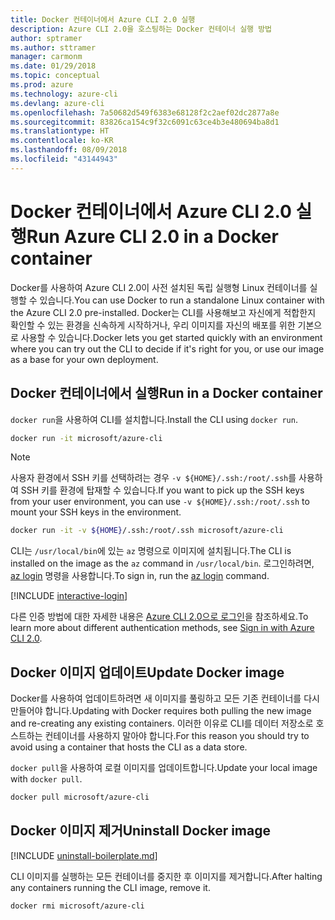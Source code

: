 ```yaml
---
title: Docker 컨테이너에서 Azure CLI 2.0 실행
description: Azure CLI 2.0을 호스팅하는 Docker 컨테이너 실행 방법
author: sptramer
ms.author: sttramer
manager: carmonm
ms.date: 01/29/2018
ms.topic: conceptual
ms.prod: azure
ms.technology: azure-cli
ms.devlang: azure-cli
ms.openlocfilehash: 7a50682d549f6383e68128f2c2aef02dc2877a8e
ms.sourcegitcommit: 83826ca154c9f32c6091c63ce4b3e480694ba8d1
ms.translationtype: HT
ms.contentlocale: ko-KR
ms.lasthandoff: 08/09/2018
ms.locfileid: "43144943"
---
```

# <a name="run-azure-cli-20-in-a-docker-container"></a><span data-ttu-id="ba374-103">Docker 컨테이너에서 Azure CLI 2.0 실행</span><span class="sxs-lookup"><span data-stu-id="ba374-103">Run Azure CLI 2.0 in a Docker container</span></span>

<span data-ttu-id="ba374-104">Docker를 사용하여 Azure CLI 2.0이 사전 설치된 독립 실행형 Linux 컨테이너를 실행할 수 있습니다.</span><span class="sxs-lookup"><span data-stu-id="ba374-104">You can use Docker to run a standalone Linux container with the Azure CLI 2.0 pre-installed.</span></span> <span data-ttu-id="ba374-105">Docker는 CLI를 사용해보고 자신에게 적합한지 확인할 수 있는 환경을 신속하게 시작하거나, 우리 이미지를 자신의 배포를 위한 기본으로 사용할 수 있습니다.</span><span class="sxs-lookup"><span data-stu-id="ba374-105">Docker lets you get started quickly with an environment where you can try out the CLI to decide if it's right for you, or use our image as a base for your own deployment.</span></span>

## <a name="run-in-a-docker-container"></a><span data-ttu-id="ba374-106">Docker 컨테이너에서 실행</span><span class="sxs-lookup"><span data-stu-id="ba374-106">Run in a Docker container</span></span>

<span data-ttu-id="ba374-107">`docker run`을 사용하여 CLI를 설치합니다.</span><span class="sxs-lookup"><span data-stu-id="ba374-107">Install the CLI using `docker run`.</span></span>

   ```bash
   docker run -it microsoft/azure-cli
   ```

> [!NOTE]
> <span data-ttu-id="ba374-108">사용자 환경에서 SSH 키를 선택하려는 경우 `-v ${HOME}/.ssh:/root/.ssh`를 사용하여 SSH 키를 환경에 탑재할 수 있습니다.</span><span class="sxs-lookup"><span data-stu-id="ba374-108">If you want to pick up the SSH keys from your user environment, you can use `-v ${HOME}/.ssh:/root/.ssh` to mount your SSH keys in the environment.</span></span>
>
> ```bash
> docker run -it -v ${HOME}/.ssh:/root/.ssh microsoft/azure-cli
> ```

<span data-ttu-id="ba374-109">CLI는 `/usr/local/bin`에 있는 `az` 명령으로 이미지에 설치됩니다.</span><span class="sxs-lookup"><span data-stu-id="ba374-109">The CLI is installed on the image as the `az` command in `/usr/local/bin`.</span></span> <span data-ttu-id="ba374-110">로그인하려면, [az login](/cli/azure/reference-index#az-login) 명령을 사용합니다.</span><span class="sxs-lookup"><span data-stu-id="ba374-110">To sign in, run the [az login](/cli/azure/reference-index#az-login) command.</span></span>

[!INCLUDE [interactive-login](includes/interactive-login.md)]

<span data-ttu-id="ba374-111">다른 인증 방법에 대한 자세한 내용은 [Azure CLI 2.0으로 로그인](authenticate-azure-cli.md)을 참조하세요.</span><span class="sxs-lookup"><span data-stu-id="ba374-111">To learn more about different authentication methods, see [Sign in with Azure CLI 2.0](authenticate-azure-cli.md).</span></span>

## <a name="update-docker-image"></a><span data-ttu-id="ba374-112">Docker 이미지 업데이트</span><span class="sxs-lookup"><span data-stu-id="ba374-112">Update Docker image</span></span>

<span data-ttu-id="ba374-113">Docker를 사용하여 업데이트하려면 새 이미지를 풀링하고 모든 기존 컨테이너를 다시 만들어야 합니다.</span><span class="sxs-lookup"><span data-stu-id="ba374-113">Updating with Docker requires both pulling the new image and re-creating any existing containers.</span></span> <span data-ttu-id="ba374-114">이러한 이유로 CLI를 데이터 저장소로 호스트하는 컨테이너를 사용하지 말아야 합니다.</span><span class="sxs-lookup"><span data-stu-id="ba374-114">For this reason you should try to avoid using a container that hosts the CLI as a data store.</span></span>

<span data-ttu-id="ba374-115">`docker pull`을 사용하여 로컬 이미지를 업데이트합니다.</span><span class="sxs-lookup"><span data-stu-id="ba374-115">Update your local image with `docker pull`.</span></span>

```bash
docker pull microsoft/azure-cli
```

## <a name="uninstall-docker-image"></a><span data-ttu-id="ba374-116">Docker 이미지 제거</span><span class="sxs-lookup"><span data-stu-id="ba374-116">Uninstall Docker image</span></span>

[!INCLUDE [uninstall-boilerplate.md](includes/uninstall-boilerplate.md)]

<span data-ttu-id="ba374-117">CLI 이미지를 실행하는 모든 컨테이너를 중지한 후 이미지를 제거합니다.</span><span class="sxs-lookup"><span data-stu-id="ba374-117">After halting any containers running the CLI image, remove it.</span></span>

```bash
docker rmi microsoft/azure-cli
```
